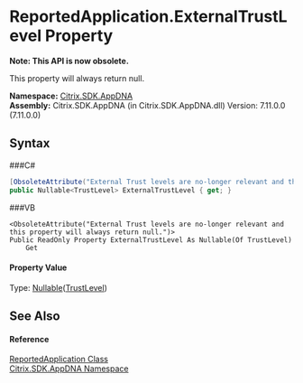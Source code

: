 # ReportedApplication.ExternalTrustLevel Property 
 

**Note: This API is now obsolete.**

This property will always return null.

**Namespace:**&nbsp;<a href="N_Citrix_SDK_AppDNA">Citrix.SDK.AppDNA</a><br />**Assembly:**&nbsp;Citrix.SDK.AppDNA (in Citrix.SDK.AppDNA.dll) Version: 7.11.0.0 (7.11.0.0)

## Syntax

###C#
```csharp
[ObsoleteAttribute("External Trust levels are no-longer relevant and this property will always return null.")]
public Nullable<TrustLevel> ExternalTrustLevel { get; }
```

###VB
```vbnet
<ObsoleteAttribute("External Trust levels are no-longer relevant and this property will always return null.")>
Public ReadOnly Property ExternalTrustLevel As Nullable(Of TrustLevel)
	Get
```


#### Property Value
Type: <a href="http://msdn2.microsoft.com/en-us/library/b3h38hb0" target="_blank">Nullable</a>(<a href="T_Citrix_SDK_AppDNA_TrustLevel">TrustLevel</a>)

## See Also


#### Reference
<a href="T_Citrix_SDK_AppDNA_ReportedApplication">ReportedApplication Class</a><br /><a href="N_Citrix_SDK_AppDNA">Citrix.SDK.AppDNA Namespace</a><br />